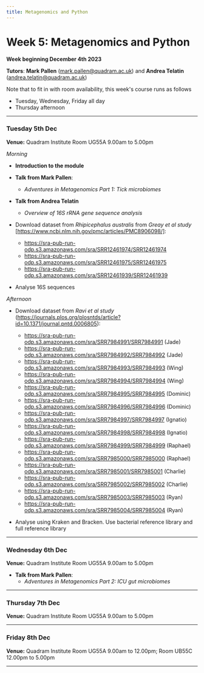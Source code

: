 ```yaml
---
title: Metagenomics and Python
---
```


# Week 5: Metagenomics and Python
**Week beginning December 4th 2023**

**Tutors**: **Mark Pallen** ([mark.pallen@quadram.ac.uk](mailto:mark.pallen@quadram.ac.uk)) and **Andrea Telatin** ([andrea.telatin@quadram.ac.uk](mailto:andrea.telatin))

Note that to fit in with room availability, this week's course runs as follows
- Tuesday, Wednesday, Friday all day
- Thursday afternoon

***

### Tuesday 5th Dec
**Venue:** Quadram Institute Room UG55A 9.00am to 5.00pm

*Morning*

- **Introduction to the module**
- **Talk from Mark Pallen**:
  -  _Adventures in Metagenomics Part 1: Tick microbiomes_
- **Talk from Andrea Telatin**
  - _Overview of 16S rRNA gene sequence analysis_
    
- Download dataset from _Rhipicephalus australis_ from _Greay et al study_ [https://www.ncbi.nlm.nih.gov/pmc/articles/PMC8906098/]:

  - https://sra-pub-run-odp.s3.amazonaws.com/sra/SRR12461974/SRR12461974
  - https://sra-pub-run-odp.s3.amazonaws.com/sra/SRR12461975/SRR12461975
  - https://sra-pub-run-odp.s3.amazonaws.com/sra/SRR12461939/SRR12461939

- Analyse 16S sequences

*Afternoon*
- Download dataset from _Ravi et al study_ (https://journals.plos.org/plosntds/article?id=10.1371/journal.pntd.0006805):
  -  https://sra-pub-run-odp.s3.amazonaws.com/sra/SRR7984991/SRR7984991  (Jade)
  -  https://sra-pub-run-odp.s3.amazonaws.com/sra/SRR7984992/SRR7984992  (Jade)
  -  https://sra-pub-run-odp.s3.amazonaws.com/sra/SRR7984993/SRR7984993  (Wing)
  -  https://sra-pub-run-odp.s3.amazonaws.com/sra/SRR7984994/SRR7984994  (Wing)
  -  https://sra-pub-run-odp.s3.amazonaws.com/sra/SRR7984995/SRR7984995  (Dominic)
  -  https://sra-pub-run-odp.s3.amazonaws.com/sra/SRR7984996/SRR7984996  (Dominic)
  -  https://sra-pub-run-odp.s3.amazonaws.com/sra/SRR7984997/SRR7984997  (Ignatio)
  -  https://sra-pub-run-odp.s3.amazonaws.com/sra/SRR7984998/SRR7984998  (Ignatio)
  -  https://sra-pub-run-odp.s3.amazonaws.com/sra/SRR7984999/SRR7984999  (Raphael)
  -  https://sra-pub-run-odp.s3.amazonaws.com/sra/SRR7985000/SRR7985000  (Raphael)
  -  https://sra-pub-run-odp.s3.amazonaws.com/sra/SRR7985001/SRR7985001  (Charlie)
  -  https://sra-pub-run-odp.s3.amazonaws.com/sra/SRR7985002/SRR7985002  (Charlie)
  -  https://sra-pub-run-odp.s3.amazonaws.com/sra/SRR7985003/SRR7985003  (Ryan)
  -  https://sra-pub-run-odp.s3.amazonaws.com/sra/SRR7985004/SRR7985004  (Ryan)

- Analyse using Kraken and Bracken. Use bacterial reference library and full reference library

***

### Wednesday 6th Dec

**Venue:** Quadram Institute Room UG55A 9.00am to 5.00pm

- **Talk from Mark Pallen**:
  -  _Adventures in Metagenomics Part 2: ICU gut microbiomes_

***

### Thursday 7th Dec
**Venue:** Quadram Institute Room UG55A 9.00am to 5.00pm


***

### Friday 8th Dec
**Venue:** Quadram Institute Room UG55A 9.00am to 12.00pm; Room UB55C 12.00pm  to 5.00pm

***
